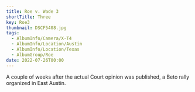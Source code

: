 ```yaml
---
title: Roe v. Wade 3
shortTitle: Three
key: Roe3
thumbnail: DSCF5408.jpg
tags:
  - AlbumInfo/Camera/X-T4
  - AlbumInfo/Location/Austin
  - AlbumInfo/Location/Texas
  - AlbumGroup/Roe
date: 2022-07-26T00:00
---
```

A couple of weeks after the actual Court opinion was published, a Beto rally organized in East Austin.
